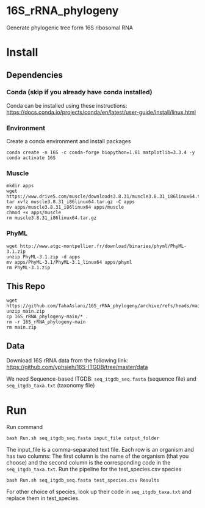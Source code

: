 # 16S_rRNA_phylogeny
Generate phylogenic tree form 16S ribosomal RNA

# Install

## Dependencies

### Conda (skip if you already have conda installed)
Conda can be installed using these instructions:
https://docs.conda.io/projects/conda/en/latest/user-guide/install/linux.html

### Environment
Create a conda environment and install packages
```
conda create -n 16S -c conda-forge biopython=1.81 matplotlib=3.3.4 -y
conda activate 16S
```
### Muscle
```
mkdir apps
wget https://www.drive5.com/muscle/downloads3.8.31/muscle3.8.31_i86linux64.tar.gz
tar xvfz muscle3.8.31_i86linux64.tar.gz -C apps
mv apps/muscle3.8.31_i86linux64 apps/muscle
chmod +x apps/muscle
rm muscle3.8.31_i86linux64.tar.gz
```
### PhyML
```
wget http://www.atgc-montpellier.fr/download/binaries/phyml/PhyML-3.1.zip
unzip PhyML-3.1.zip -d apps
mv apps/PhyML-3.1/PhyML-3.1_linux64 apps/phyml
rm PhyML-3.1.zip
```
## This Repo
```
wget https://github.com/TahaAslani/16S_rRNA_phylogeny/archive/refs/heads/main.zip
unzip main.zip
cp 16S_rRNA_phylogeny-main/* .
rm -r 16S_rRNA_phylogeny-main
rm main.zip
```
## Data
Download 16S rRNA data from the following link:
https://github.com/yphsieh/16S-ITGDB/tree/master/data

We need Sequence-based ITGDB: ```seq_itgdb_seq.fasta``` (sequence file) and ```seq_itgdb_taxa.txt``` (taxonomy file)
# Run
Run command
```
bash Run.sh seq_itgdb_seq.fasta input_file output_folder
```
The input_file is a comma-separated text file. Each row is an organism and has two columns: The first column is the name of the organism (that you choose) and the second column is the corresponding code in the ```seq_itgdb_taxa.txt```.
Run the pipeline for the test_species.csv species
```
bash Run.sh seq_itgdb_seq.fasta test_species.csv Results
```
For other choice of species, look up their code in ```seq_itgdb_taxa.txt``` and replace them in test_species.
